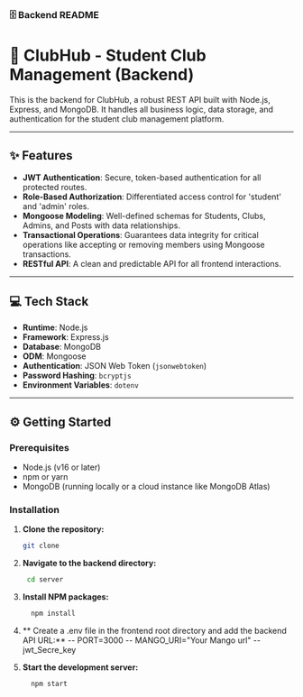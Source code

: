 ### 🗄️ Backend README



# 🔑 ClubHub - Student Club Management (Backend)

This is the backend for ClubHub, a robust REST API built with Node.js, Express, and MongoDB. It handles all business logic, data storage, and authentication for the student club management platform.

---

## ✨ Features

- **JWT Authentication**: Secure, token-based authentication for all protected routes.
- **Role-Based Authorization**: Differentiated access control for 'student' and 'admin' roles.
- **Mongoose Modeling**: Well-defined schemas for Students, Clubs, Admins, and Posts with data relationships.
- **Transactional Operations**: Guarantees data integrity for critical operations like accepting or removing members using Mongoose transactions.
- **RESTful API**: A clean and predictable API for all frontend interactions.

---

## 💻 Tech Stack

- **Runtime**: Node.js
- **Framework**: Express.js
- **Database**: MongoDB
- **ODM**: Mongoose
- **Authentication**: JSON Web Token (`jsonwebtoken`)
- **Password Hashing**: `bcryptjs`
- **Environment Variables**: `dotenv`

---

## ⚙️ Getting Started

### Prerequisites
- Node.js (v16 or later)
- npm or yarn
- MongoDB (running locally or a cloud instance like MongoDB Atlas)

### Installation

1. **Clone the repository:**
     ```sh
     git clone
2. **Navigate to the backend directory:**
   ```sh
    cd server
4. **Install NPM packages:**
   ```sh
     npm install
5. ** Create a .env file in the frontend root directory and add the backend API URL:**
    -- PORT=3000
    -- MANGO_URI="Your Mango url"
    -- jwt_Secre_key 
   
7. **Start the development server:**
   ```sh
     npm start

    
